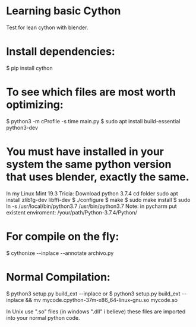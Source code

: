 # Learning basic Cython
Test for lean cython with blender.

# Install dependencies:
$ pip install cython

# To see which files are most worth optimizing:
$ python3 -m cProfile -s time main.py
$ sudo apt install build-essential python3-dev 

# You must have installed in your system the same python version that uses blender, exactly the same.  
In my Linux Mint 19.3 Tricia:
Download python 3.7.4
cd folder
sudo apt install zlib1g-dev libffi-dev
$ ./configure
$ make
$ sudo make install
$ sudo ln -s /usr/local/bin/python3.7 /usr/bin/python3.7
Note: in pycharm put existent enviroment: /your/path/Python-3.7.4/Python/

# For compile on the fly:
$ cythonize --inplace --annotate archivo.py

# Normal Compilation:
$ python3 setup.py build_ext --inplace or
$ python3 setup.py build_ext --inplace && mv mycode.cpython-37m-x86_64-linux-gnu.so mycode.so

In Unix use ".so" files (in windows ".dll" i believe) these files are imported into your normal python code. 
